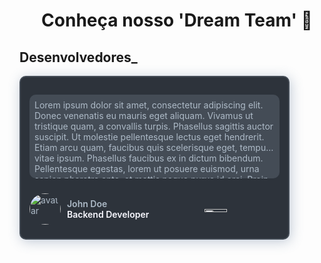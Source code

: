 <h1 align="center">Conheça nosso 'Dream Team' 🚀</h1>
<h2 align="left">Desenvolvedores_</h2>

<!DOCTYPE html>
<html lang="en">
<head>
  <meta charset="UTF-8">
  <meta http-equiv="X-UA-Compatible" content="IE=edge">
  <meta name="viewport" content="width=device-width, initial-scale=1.0">
  <link href="https://fonts.googleapis.com/css2?family=Poppins:wght@300;400;500;600&display=swap" rel="stylesheet">
  <style>
    html {
      box-sizing: border-box;
      font-family: 'Poppins', sans-serif;
    }

    *,
    *::before,
    *::after {
      margin: 0;
      padding: 0;
      box-sizing: inherit;
    }

    .wrapper {
      display: flex;
      flex-wrap: wrap;
      gap: 20px;
    }

    .card {
      background-color: #2d333b;
      border: 2px solid #444c56;
      border-radius: 10px;
      box-shadow: 2px 3px 20px #46608855;
      color: #adbac7;
      display: flex;
      flex-direction: column;
      max-width: 400px;
      height: 230px;
      font-weight: 400;
      padding: 14px;
    }

    p {
      background-color: #444c56;
      border-radius: 10px;
      height: 118px;
      padding: 8px;
      display: -webkit-box;
      -webkit-line-clamp: 5;
      -webkit-box-orient: vertical;
      overflow: hidden;
      text-overflow: ellipsis;
    }

    footer {
      align-items: center;
      display: flex;
      margin-top: 10px;
    }

    img.avatar {
      border-radius: 50%;
      margin-right: 10px;
      width: 50px;
    }

    .author {
      display: flex;
      flex-direction: column;
      font-size: 14px;
      font-weight: 600;
    }

    .name {
      color: #adbac7;
    }

    .job {
      color: ghostwhite;
    }

    .job:after {
      content: '_';
    }

    img.uol {
      align-self: flex-end;
      margin-left: auto;
      margin-bottom: 10px;
      width: 30%;
    }
  </style>
</head>
  <body>
    <div class="wrapper">
      <div class="card">
        <p>
          Lorem ipsum dolor sit amet, consectetur adipiscing elit. Donec venenatis eu mauris eget aliquam. Vivamus ut tristique quam, a convallis turpis. Phasellus sagittis auctor suscipit. Ut molestie pellentesque lectus eget hendrerit. Etiam arcu quam, faucibus quis scelerisque eget, tempus vitae ipsum. Phasellus faucibus ex in dictum bibendum. Pellentesque egestas, lorem ut posuere euismod, urna sapien pharetra ante, et mattis neque purus id orci. Proin scelerisque a leo sollicitudin faucibus. Pellentesque habitant morbi tristique senectus et netus et malesuada fames ac turpis egestas. Suspendisse et est mauris. Phasellus laoreet, dui vitae congue sagittis, velit felis pulvinar neque, at suscipit neque dolor non enim.
        </p>
        <footer>
          <img class="avatar" src="https://i.imgur.com/b0R7Dye.jpg" alt="avatar" />
          <div class="author">
            <span class="name">John Doe</span>
            <span class="job">Backend Developer</span>
          </div>
          <img class="uol" src="https://i.imgur.com/8OjyFNE.png" alt="uol" />
        </footer>
      </div>
  </body>
</html>